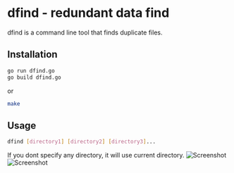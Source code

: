 # dfind - redundant data find

dfind is a command line tool that finds duplicate files.

## Installation

```sh
go run dfind.go
go build dfind.go
```

or

```sh
make
```

## Usage

```sh
dfind [directory1] [directory2] [directory3]...
```

If you dont specify any directory, it will use current directory.
![Screenshot](https://github.com/AliiAhmadi/dfind/assets/107758775/9d635314-31c7-4230-80e1-05be9bcd6ea0)
![Screenshot](https://github.com/AliiAhmadi/dfind/assets/107758775/6a0925c8-5573-4402-b112-2257e7ac1005)
